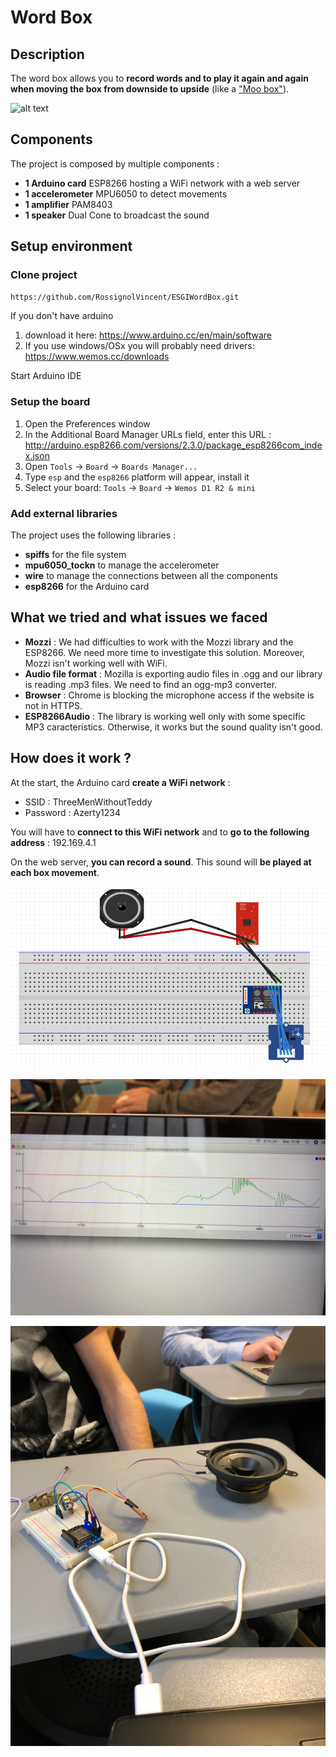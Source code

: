 # Word Box

## Description

The word box allows you to **record words and to play it again and again when moving the box from downside to upside** (like a ["Moo box"](https://en.wikipedia.org/wiki/Moo_box)).

![alt text](https://upload.wikimedia.org/wikipedia/commons/thumb/c/cd/Meuh_box.JPG/270px-Meuh_box.JPG)

## Components

The project is composed by multiple components :

* **1 Arduino card** ESP8266 hosting a WiFi network with a web server
* **1 accelerometer** MPU6050 to detect movements
* **1 amplifier** PAM8403
* **1 speaker** Dual Cone to broadcast the sound

## Setup environment


### Clone project
```sh
https://github.com/RossignolVincent/ESGIWordBox.git
```

If you don't have arduino
  1. download it here: https://www.arduino.cc/en/main/software
  2. If you use windows/OSx you will probably need drivers: https://www.wemos.cc/downloads

Start Arduino IDE

### Setup the board

1. Open the Preferences window
2. In the Additional Board Manager URLs field, enter this URL : http://arduino.esp8266.com/versions/2.3.0/package_esp8266com_index.json
3. Open `Tools` -> `Board` -> `Boards Manager...`
4. Type `esp` and the `esp8266` platform will appear, install it
5. Select your board: `Tools` -> `Board` -> `Wemos D1 R2 & mini`


### Add external libraries

The project uses the following libraries :

* **spiffs** for the file system
* **mpu6050_tockn** to manage the accelerometer
* **wire** to manage the connections between all the components
* **esp8266** for the Arduino card

## What we tried and what issues we faced

* **Mozzi** : We had difficulties to work with the Mozzi library and the ESP8266. We need more time to investigate this solution. Moreover, Mozzi isn't working well with WiFi.
* **Audio file format** : Mozilla is exporting audio files in .ogg and our library is reading .mp3 files. We need to find an ogg-mp3 converter.
* **Browser** : Chrome is blocking the microphone access if the website is not in HTTPS.
* **ESP8266Audio** : The library is working well only with some specific MP3 caracteristics. Otherwise, it works but the sound quality isn't good.

## How does it work ?

At the start, the Arduino card **create a WiFi network** :

* SSID : ThreeMenWithoutTeddy 
* Password : Azerty1234

You will have to **connect to this WiFi network** and to **go to the following address** : 192.169.4.1

On the web server, **you can record a sound**. This sound will **be played at each box movement**.

![alt text](ressources/image_3.png)

![alt text](/ressources/image_1.jpg)

![alt text](ressources/image_2.jpg)
